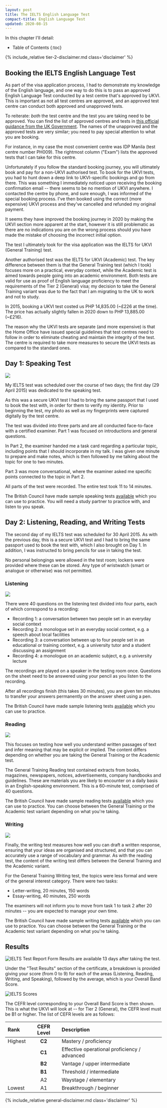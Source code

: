 ```yaml
---
layout: post
title: The IELTS English Language Test
compact-title: English Language Test
updated: 2020-08-15
---
```


In this chapter I'll detail:

* Table of Contents
{:toc}

{% include_relative tier-2-disclaimer.md class='disclaimer' %}

## Booking the IELTS English Language Test
As part of the visa application process, I had to demonstrate my knowledge of the English language, and one way to do this is to pass an approved English Language Test conducted by a test centre that's approved by UKVI. This is important as not all test centres are approved, and an approved test centre can conduct both approved and unapproved tests.

To reiterate: *both* the test centre and the test you are taking need to be approved. You can find the list of approved centres and tests in [this official guidance from the UK Government](https://www.gov.uk/government/publications/guidance-on-applying-for-uk-visa-approved-english-language-tests). The names of the unapproved and the approved tests are very similar; you need to pay special attention to what you are booking.

For instance, in my case the most convenient centre was IDP Manila (test centre number PH009). The rightmost column ("Exam") lists the approved tests that I can take for this centre.

Unfortunately if you follow the standard booking journey, you will ultimately book and pay for a non-UKVI authorised test. To book for the UKVI tests, you had to hunt down a deep link to UKVI-specific bookings and go from there. This was something I immediately noticed upon receiving the booking confirmation email -- there seems to be no mention of UKVI anywhere. I contacted the centre by phone, and sure enough, I was informed of the special booking process. I've then booked using the correct (more expensive) UKVI process and they've cancelled and refunded my original payment.

It seems they have improved the booking journey in 2020 by making the UKVI section more apparent at the start, however it is still problematic as there are no indications you are on the wrong process should you have made the mistake of choosing the incorrect initial option.

The test I ultimately took for the visa application was the IELTS for UKVI (General Training) test.

Another authorised test was the IELTS for UKVI (Academic) test. The key difference between them is that the General Training test (which I took) focuses more on a practical, everyday context, while the Academic test is aimed towards people going into an academic environment. Both tests are valid for use as proof of English language proficiency to meet the requirements of the Tier 2 (General) visa; my decision to take the General Training variant was due to the fact that I am migrating to the UK to work and not to study.

In 2015, booking a UKVI test costed us PHP 14,835.00 (~£226 at the time). The price has actually slightly fallen in 2020 down to PHP 13,885.00 (~£216).

The reason why the UKVI tests are separate (and more expensive) is that the Home Office have issued special guidelines that test centres need to follow in order to eliminate cheating and maintain the integrity of the test. The centre is required to take more measures to secure the UKVI tests as compared to the standard ones.

## Day 1: Speaking Test
![](/assets/ielts-speaking-test.jpg)

My IELTS test was scheduled over the course of two days; the first day (29 April 2015) was dedicated to the speaking test.

As this was a secure UKVI test I had to bring the same passport that I used to book the test with, in order for them to verify my identity. Prior to beginning the test, my photo as well as my fingerprints were captured digitally by the test centre.

The test was divided into three parts and are all conducted face-to-face with a certified examiner. Part 1 was focused on introductions and general questions.

In Part 2, the examiner handed me a task card regarding a particular topic, including points that I should incorporate in my talk. I was given one minute to prepare and make notes, which is then followed by me talking about the topic for one to two minutes.

Part 3 was more conversational, where the examiner asked me specific points connected to the topic in Part 2.

All parts of the test were recorded. The entire test took 11 to 14 minutes.

The British Council have made sample speaking tests [available](https://takeielts.britishcouncil.org/take-ielts/prepare/free-ielts-practice-tests/speaking) which you can use to practice. You will need a study partner to practice with, and listen to you speak.

## Day 2: Listening, Reading, and Writing Tests
The second day of my IELTS test was scheduled for 30 April 2015. As with the previous day, this is a secure UKVI test and I had to bring the same passport used to book the test with, which I also brought on Day 1. In addition, I was instructed to bring pencils for use in taking the test.

No personal belongings were allowed in the test room; lockers were provided where these can be stored. Any type of wristwatch (smart or analogue or otherwise) was not permitted.

### Listening
![](/assets/ielts-listening-test.jpg)

There were 40 questions on the listening test divided into four parts, each of which correspond to a recording:

* Recording 1: a conversation between two people set in an everyday social context
* Recording 2: a monologue set in an everyday social context, e.g. a speech about local facilities
* Recording 3: a conversation between up to four people set in an educational or training context, e.g. a university tutor and a student discussing an assignment
* Recording 4: a monologue on an academic subject, e.g. a university lecture

The recordings are played on a speaker in the testing room once. Questions on the sheet need to be answered using your pencil as you listen to the recording.

After all recordings finish (this takes 30 minutes), you are given ten minutes to transfer your answers permanently on the answer sheet using a pen.

The British Council have made sample listening tests [available](https://takeielts.britishcouncil.org/take-ielts/prepare/free-ielts-practice-tests/listening) which you can use to practice.

### Reading
![](/assets/ielts-reading-test.jpg)

This focuses on testing how well you understand written passages of text and infer meaning that may be explicit or implied. The content differs depending on whether you are taking the General Training or the Academic test. 

The General Training Reading test contained extracts from books, magazines, newspapers, notices, advertisements, company handbooks and guidelines. These are materials you are likely to encounter on a daily basis in an English-speaking environment. This is a 60-minute test, comprised of 40 questions.

The British Council have made sample reading tests [available](https://takeielts.britishcouncil.org/take-ielts/prepare/free-ielts-practice-tests/reading) which you can use to practice. You can choose between the General Training or the Academic test variant depending on what you're taking.

### Writing
![](/assets/ielts-writing-test.jpg)

Finally, the writing test measures how well you can draft a written response, ensuring that your ideas are organised and structured, and that you can accurately use a range of vocabulary and grammar. As with the reading test, the content of the writing test differs between the General Training and the Academic variant.

For the General Training Writing test, the topics were less formal and were of the general interest category. There were two tasks:

* Letter-writing, 20 minutes, 150 words
* Essay-writing, 40 minutes, 250 words

The examiners will not inform you to move from task 1 to task 2 after 20 minutes -- you are expected to manage your own time.

The British Council have made sample writing tests [available](https://takeielts.britishcouncil.org/take-ielts/prepare/free-ielts-practice-tests/writing) which you can use to practice. You can choose between the General Training or the Academic test variant depending on what you're taking.

## Results
![IELTS Test Report Form](/assets/ielts-certificate.jpg)
Results are available 13 days after taking the test. 

Under the "Test Results" section of the certificate, a breakdown is provided giving your score (from 0 to 9) for each of the areas (Listening, Reading, Writing, and Speaking), followed by the average, which is your Overall Band Score.

![IELTS Scores](/assets/ielts-certificate-scores.jpg)

The CEFR level corresponding to your Overall Band Score is then shown. This is what the UKVI will look at -- for Tier 2 (General), the CEFR level must be B1 or higher. The list of CEFR levels are as follows:

| Rank    | CEFR Level | Description                                  |
|:--------|:----------:|:---------------------------------------------|
| Highest |   **C2**   | Mastery / proficiency                        |
|         |   **C1**   | Effective operational proficiency / advanced |
|         |   **B2**   | Vantage / upper intermediate                 |
|         |   **B1**   | Threshold / intermediate                     |
|         |     A2     | Waystage / elementary                        |
| Lowest  |     A1     | Breakthrough / beginner                      |

{% include_relative general-disclaimer.md class='disclaimer' %}